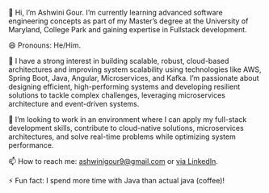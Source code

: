 👋 Hi, I’m Ashwini Gour. I’m currently learning advanced software engineering concepts as part of my Master’s degree at the University of Maryland, College Park and gaining expertise in Fullstack development.

😄 Pronouns: He/Him.

👀 I have a strong interest in building scalable, robust, cloud-based architectures and improving system scalability using technologies like AWS, Spring Boot, Java, Angular, Microservices, and Kafka. I’m passionate about designing efficient, high-performing systems and developing resilient solutions to tackle complex challenges, leveraging microservices architecture and event-driven systems.

💞️ I’m looking to work in an environment where I can apply my full-stack development skills, contribute to cloud-native solutions, microservices architectures, and solve real-time problems while optimizing system performance.

📫 How to reach me: ashwinigour9@gmail.com or [via LinkedIn](https://www.linkedin.com/in/ashwinigour/).


⚡ Fun fact: I spend more time with Java than actual java (coffee)!
<!---
Ashwing101/Ashwing101 is a ✨ special ✨ repository because its `README.md` (this file) appears on your GitHub profile.
You can click the Preview link to take a look at your changes.
--->

